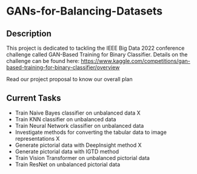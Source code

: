 # GANs-for-Balancing-Datasets

## Description
This project is dedicated to tackling the IEEE Big Data 2022 conference challenge called GAN-Based Training for Binary Classifier.
Details on the challenge can be found here: https://www.kaggle.com/competitions/gan-based-training-for-binary-classifier/overview

Read our project proposal to know our overall plan

## Current Tasks
- Train Naive Bayes classifier on unbalanced data X
- Train KNN classifier on unbalanced data
- Train Neural Network classifier on unbalanced data
- Investigate methods for converting the tabular data to image representations X
- Generate pictorial data with DeepInsight method X
- Generate pictorial data with IGTD method 
- Train Vision Transformer on unbalanced pictorial data
- Train ResNet on unbalanced pictorial data


